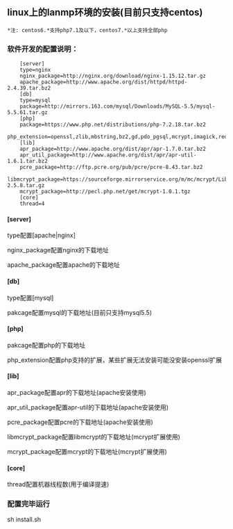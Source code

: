 ## linux上的lanmp环境的安装(目前只支持centos)
~~~
*注: centos6.*支持php7.1及以下，centos7.*以上支持全部php
~~~
### 软件开发的配置说明：
~~~
    [server]
    type=nginx
    nginx_package=http://nginx.org/download/nginx-1.15.12.tar.gz
    apache_package=http://www.apache.org/dist/httpd/httpd-2.4.39.tar.bz2
    [db]
    type=mysql
    package=http://mirrors.163.com/mysql/Downloads/MySQL-5.5/mysql-5.5.61.tar.gz
    [php]
    package=https://www.php.net/distributions/php-7.2.18.tar.bz2
    php_extension=openssl,zlib,mbstring,bz2,gd,pdo_pgsql,mcrypt,imagick,redis,amqp
    [lib]
    apr_package=http://www.apache.org/dist/apr/apr-1.7.0.tar.bz2
    apr_util_package=http://www.apache.org/dist/apr/apr-util-1.6.1.tar.bz2
    pcre_package=http://ftp.pcre.org/pub/pcre/pcre-8.43.tar.bz2
    libmcrypt_package=https://sourceforge.mirrorservice.org/m/mc/mcrypt/Libmcrypt/2.5.8/libmcrypt-2.5.8.tar.gz
    mcrypt_package=http://pecl.php.net/get/mcrypt-1.0.1.tgz
    [core]
    thread=4
~~~
#### [server]
type配置[apache|nginx]

nginx_package配置nginx的下载地址

apache_package配置apache的下载地址

#### [db]
type配置[mysql]

pakcage配置mysql的下载地址(目前只支持mysql5.5)

#### [php]
pakcage配置php的下载地址

php_extension配置php支持的扩展，某些扩展无法安装可能没安装openssl扩展

#### [lib]
apr_package配置apr的下载地址(apache安装使用)

apr_util_package配置apr-util的下载地址(apache安装使用)

pcre_package配置pcre的下载地址(apache安装使用)

libmcrypt_package配置libmcrypt的下载地址(mcrypt扩展使用)

mcrypt_package配置mcrypt的下载地址(mcrypt扩展使用)

#### [core]
thread配置机器线程数(用于编译提速)


### 配置完毕运行
sh install.sh
